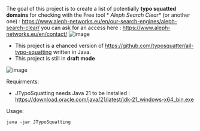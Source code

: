 The goal of this project is to create a list of potentially **typo squatted domains** for checking with the Free tool *
*Aleph Search Clear** (or another one) : https://www.aleph-networks.eu/en/our-search-engines/aleph-search-clear/ you can
ask for an access here : https://www.aleph-networks.eu/en/contact/
![image](https://github.com/hernic/JTypoSquatting/assets/4397039/874a5ff7-68d5-4d8b-9a60-a4dddde188f9)

- This project is a ehanced version of https://github.com/typosquatter/ail-typo-squatting written in Java.
- This project is still in **draft mode**

![image](https://github.com/hernic/JTypoSquatting/assets/4397039/042a2ebf-2b8f-4950-b70f-e4e1717579c7)

Requirments:

- JTypoSquatting needs Java 21 to be installed : https://download.oracle.com/java/21/latest/jdk-21_windows-x64_bin.exe

Usage:

```
java -jar JTypoSquatting
```
